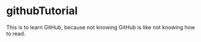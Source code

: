 # githubTutorial
This is to learn GitHub, because not knowing GitHub is like not knowing how to read.
